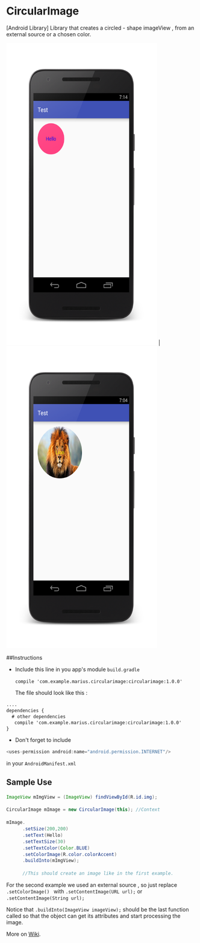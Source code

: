 # CircularImage
[Android Library] Library that creates a circled - shape imageView , from an external source or a chosen color.

<img src="./screenshots/color_image_example.png" alt="Solid Color" width="400" height="800"> 
| 
<img src="./screenshots/content_image_example.png" alt="Content Image" width="400" height="800">

##Instructions 

 * Include this line in you app's module ```build.gradle```
 
      ```compile 'com.example.marius.circularimage:circularimage:1.0.0'```
   
      The file should look like this :

```
....
dependencies {
  # other dependencies
   compile 'com.example.marius.circularimage:circularimage:1.0.0'
}
```

 *  Don't forget to include

```java 
<uses-permission android:name="android.permission.INTERNET"/> 
``` 
in your ```AndroidManifest.xml ``` 
    
    
## Sample Use

```java
ImageView mImgView = (ImageView) findViewById(R.id.img);

CircularImage mImage = new CircularImage(this); //Context

mImage.
      .setSize(200,200)
      .setText(Hello)
      .setTextSize(30)
      .setTextColor(Color.BLUE)
      .setColorImage(R.color.colorAccent)
      .buildInto(mImgView);
      
      //This should create an image like in the first example.
```

For the second example we used an external source , so just replace ```.setColorImage() ``` with ```.setContentImage(URL url);``` or ```.setContentImage(String url);``` 

Notice that ```.buildInto(ImageView imageView);``` should be the last function called so that the object can get its attributes and start processing the image.

More on [Wiki](https://github.com/mariusdotspinu/CircularImage/wiki).
